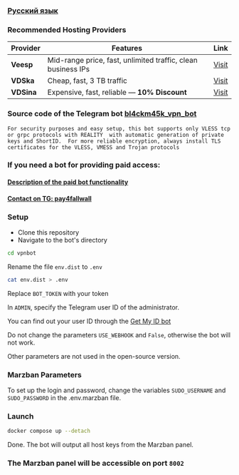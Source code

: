 ### [Русский язык](README_RU.md)
### Recommended Hosting Providers

| Provider | Features | Link |
|---------|----------|------|
| **Veesp** | Mid-range price, fast, unlimited traffic, clean business IPs | [Visit](https://secure.veesp.com/?affid=1374) |
| **VDSka** | Cheap, fast, 3 TB traffic | [Visit](https://vdska.ru?p=21892) |
| **VDSina** | Expensive, fast, reliable — **10% Discount** | [Visit](https://www.vdsina.com/?partner=bv6a5sjwaj) |

### Source code of the Telegram bot [bl4ckm45k_vpn_bot](https://t.me/bl4ckm45k_vpn_bot "bl4ckm45k_vpn_bot")

`For security purposes and easy setup, this bot supports only VLESS tcp or grpc protocols with REALITY 
with automatic generation of private keys and ShortID. 
For more reliable encryption, always install TLS certificates for the VLESS, VMESS and Trojan protocols
`
### If you need a bot for providing paid access:
#### [Description of the paid bot functionality](https://github.com/bl4ckm45k/vpnbot/blob/master/README_PAID_BOT.md "Description of the paid bot functionality")
#### [Contact on TG: pay4fallwall](https://pay4fallwall.t.me/ "pay4fallwall")

### Setup
- Clone this repository
- Navigate to the bot's directory
```bash
cd vpnbot
```

Rename the file `env.dist` to `.env`
```bash
cat env.dist > .env
```

Replace `BOT_TOKEN` with your token

In `ADMIN`, specify the Telegram user ID of the administrator.

You can find out your user ID through the [Get My ID bot](https://t.me/getmyid_bot "Get My ID bot")

Do not change the parameters `USE_WEBHOOK` and `False`, otherwise the bot will not work.

Other parameters are not used in the open-source version.

### Marzban Parameters
To set up the login and password, change the variables `SUDO_USERNAME` and `SUDO_PASSWORD` in the .env.marzban file.

### Launch
```bash
docker compose up --detach
```

Done. The bot will output all host keys from the Marzban panel.

### The Marzban panel will be accessible on port `8002`
